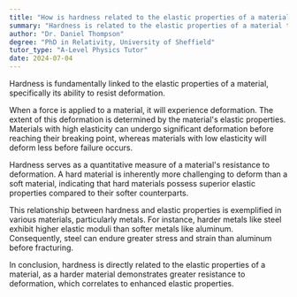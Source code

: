 ```yaml
---
title: "How is hardness related to the elastic properties of a material?"
summary: "Hardness is related to the elastic properties of a material through its ability to resist deformation."
author: "Dr. Daniel Thompson"
degree: "PhD in Relativity, University of Sheffield"
tutor_type: "A-Level Physics Tutor"
date: 2024-07-04
---
```


Hardness is fundamentally linked to the elastic properties of a material, specifically its ability to resist deformation.

When a force is applied to a material, it will experience deformation. The extent of this deformation is determined by the material's elastic properties. Materials with high elasticity can undergo significant deformation before reaching their breaking point, whereas materials with low elasticity will deform less before failure occurs.

Hardness serves as a quantitative measure of a material's resistance to deformation. A hard material is inherently more challenging to deform than a soft material, indicating that hard materials possess superior elastic properties compared to their softer counterparts.

This relationship between hardness and elastic properties is exemplified in various materials, particularly metals. For instance, harder metals like steel exhibit higher elastic moduli than softer metals like aluminum. Consequently, steel can endure greater stress and strain than aluminum before fracturing.

In conclusion, hardness is directly related to the elastic properties of a material, as a harder material demonstrates greater resistance to deformation, which correlates to enhanced elastic properties.
    